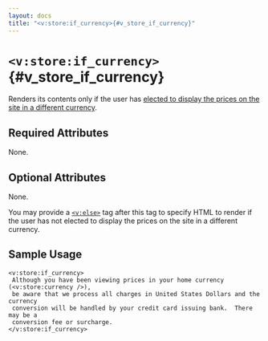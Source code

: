 ```yaml
---
layout: docs
title: "<v:store:if_currency>{#v_store_if_currency}"
---
```


# `<v:store:if_currency>`{#v_store_if_currency}

Renders its contents only if the user has [elected to display the prices
on the site in a different currency](#v_store_currency_select).

## Required Attributes

None.

## Optional Attributes

None.

You may provide a [`<v:else>`](#v_else) tag after this tag to specify
HTML to render if the user has not elected to display the prices on the
site in a different currency.

## Sample Usage

    <v:store:if_currency>
     Although you have been viewing prices in your home currency (<v:store:currency />), 
     be aware that we process all charges in United States Dollars and the currency 
     conversion will be handled by your credit card issuing bank.  There may be a 
     conversion fee or surcharge.
    </v:store:if_currency>
